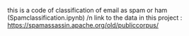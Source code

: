 this is a code of classification of email as spam or ham (Spamclassification.ipynb) /n
link to the data in this project :   https://spamassassin.apache.org/old/publiccorpus/
